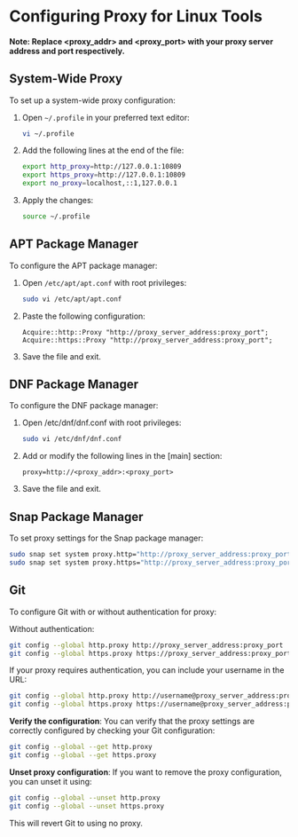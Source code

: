 # Configuring Proxy for Linux Tools

#### Note: Replace <proxy_addr> and <proxy_port> with your proxy server address and port respectively.

## System-Wide Proxy

To set up a system-wide proxy configuration:

1. Open `~/.profile` in your preferred text editor:

    ```bash
    vi ~/.profile
    ```

2. Add the following lines at the end of the file:

    ```bash
    export http_proxy=http://127.0.0.1:10809
    export https_proxy=http://127.0.0.1:10809
    export no_proxy=localhost,::1,127.0.0.1
    ```

3. Apply the changes:

    ```bash
    source ~/.profile
    ```

## APT Package Manager

To configure the APT package manager:

1. Open `/etc/apt/apt.conf` with root privileges:

    ```bash
    sudo vi /etc/apt/apt.conf
    ```

2. Paste the following configuration:

   ```plaintext
   Acquire::http::Proxy "http://proxy_server_address:proxy_port";
   Acquire::https::Proxy "http://proxy_server_address:proxy_port";
   ```
3. Save the file and exit.

## DNF Package Manager

To configure the DNF package manager:

1. Open /etc/dnf/dnf.conf with root privileges:

   ```bash
   sudo vi /etc/dnf/dnf.conf
   ```

2. Add or modify the following lines in the [main] section:

   ```plaintext
   proxy=http://<proxy_addr>:<proxy_port>
   ```

3. Save the file and exit.

## Snap Package Manager

To set proxy settings for the Snap package manager:

```bash
sudo snap set system proxy.http="http://proxy_server_address:proxy_port"
sudo snap set system proxy.https="http://proxy_server_address:proxy_port"
```

## Git

To configure Git with or without authentication for proxy:

Without authentication:

```bash
git config --global http.proxy http://proxy_server_address:proxy_port
git config --global https.proxy https://proxy_server_address:proxy_port
```

If your proxy requires authentication, you can include your username in the URL:

```bash
git config --global http.proxy http://username@proxy_server_address:proxy_port
git config --global https.proxy https://username@proxy_server_address:proxy_port
```

**Verify the configuration**: You can verify that the proxy settings are correctly configured by checking your Git
configuration:

```bash
git config --global --get http.proxy
git config --global --get https.proxy
```

**Unset proxy configuration**: If you want to remove the proxy configuration, you can unset it using:

```bash
git config --global --unset http.proxy
git config --global --unset https.proxy
```

This will revert Git to using no proxy.
